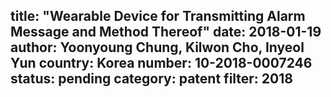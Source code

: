 title: "Wearable Device for Transmitting Alarm Message and Method Thereof"
date: 2018-01-19
author: Yoonyoung Chung, Kilwon Cho, Inyeol Yun
country: Korea
number: 10-2018-0007246
status: pending
category: patent
filter: 2018
---